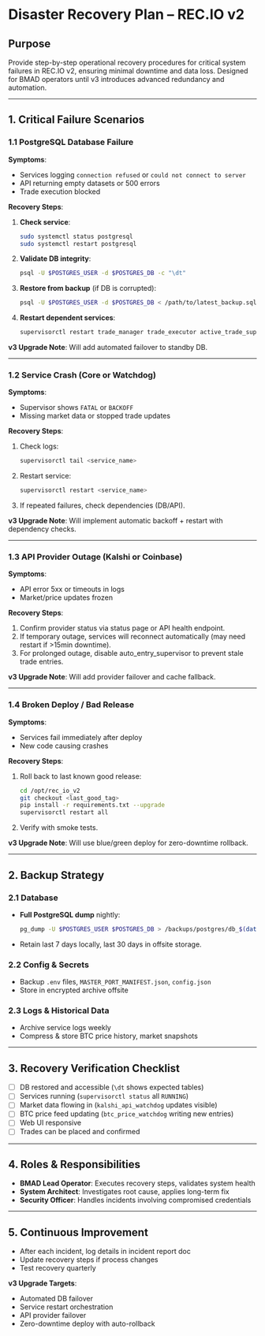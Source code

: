 # Disaster Recovery Plan – REC.IO v2

## Purpose
Provide step-by-step operational recovery procedures for critical system failures in REC.IO v2, ensuring minimal downtime and data loss. Designed for BMAD operators until v3 introduces advanced redundancy and automation.

---

## 1. Critical Failure Scenarios

### 1.1 PostgreSQL Database Failure
**Symptoms**:
- Services logging `connection refused` or `could not connect to server`
- API returning empty datasets or 500 errors
- Trade execution blocked

**Recovery Steps**:
1. **Check service**:
   ```bash
   sudo systemctl status postgresql
   sudo systemctl restart postgresql
   ```
2. **Validate DB integrity**:
   ```bash
   psql -U $POSTGRES_USER -d $POSTGRES_DB -c "\dt"
   ```
3. **Restore from backup** (if DB is corrupted):
   ```bash
   psql -U $POSTGRES_USER -d $POSTGRES_DB < /path/to/latest_backup.sql
   ```
4. **Restart dependent services**:
   ```bash
   supervisorctl restart trade_manager trade_executor active_trade_supervisor auto_entry_supervisor
   ```

**v3 Upgrade Note**: Will add automated failover to standby DB.

---

### 1.2 Service Crash (Core or Watchdog)
**Symptoms**:
- Supervisor shows `FATAL` or `BACKOFF`
- Missing market data or stopped trade updates

**Recovery Steps**:
1. Check logs:
   ```bash
   supervisorctl tail <service_name>
   ```
2. Restart service:
   ```bash
   supervisorctl restart <service_name>
   ```
3. If repeated failures, check dependencies (DB/API).

**v3 Upgrade Note**: Will implement automatic backoff + restart with dependency checks.

---

### 1.3 API Provider Outage (Kalshi or Coinbase)
**Symptoms**:
- API error 5xx or timeouts in logs
- Market/price updates frozen

**Recovery Steps**:
1. Confirm provider status via status page or API health endpoint.
2. If temporary outage, services will reconnect automatically (may need restart if >15min downtime).
3. For prolonged outage, disable auto_entry_supervisor to prevent stale trade entries.

**v3 Upgrade Note**: Will add provider failover and cache fallback.

---

### 1.4 Broken Deploy / Bad Release
**Symptoms**:
- Services fail immediately after deploy
- New code causing crashes

**Recovery Steps**:
1. Roll back to last known good release:
   ```bash
   cd /opt/rec_io_v2
   git checkout <last_good_tag>
   pip install -r requirements.txt --upgrade
   supervisorctl restart all
   ```
2. Verify with smoke tests.

**v3 Upgrade Note**: Will use blue/green deploy for zero-downtime rollback.

---

## 2. Backup Strategy

### 2.1 Database
- **Full PostgreSQL dump** nightly:
  ```bash
  pg_dump -U $POSTGRES_USER $POSTGRES_DB > /backups/postgres/db_$(date +%F).sql
  ```
- Retain last 7 days locally, last 30 days in offsite storage.

### 2.2 Config & Secrets
- Backup `.env` files, `MASTER_PORT_MANIFEST.json`, `config.json`
- Store in encrypted archive offsite

### 2.3 Logs & Historical Data
- Archive service logs weekly
- Compress & store BTC price history, market snapshots

---

## 3. Recovery Verification Checklist
- [ ] DB restored and accessible (`\dt` shows expected tables)
- [ ] Services running (`supervisorctl status` all `RUNNING`)
- [ ] Market data flowing in (`kalshi_api_watchdog` updates visible)
- [ ] BTC price feed updating (`btc_price_watchdog` writing new entries)
- [ ] Web UI responsive
- [ ] Trades can be placed and confirmed

---

## 4. Roles & Responsibilities
- **BMAD Lead Operator**: Executes recovery steps, validates system health
- **System Architect**: Investigates root cause, applies long-term fix
- **Security Officer**: Handles incidents involving compromised credentials

---

## 5. Continuous Improvement
- After each incident, log details in incident report doc
- Update recovery steps if process changes
- Test recovery quarterly

**v3 Upgrade Targets**:
- Automated DB failover
- Service restart orchestration
- API provider failover
- Zero-downtime deploy with auto-rollback
